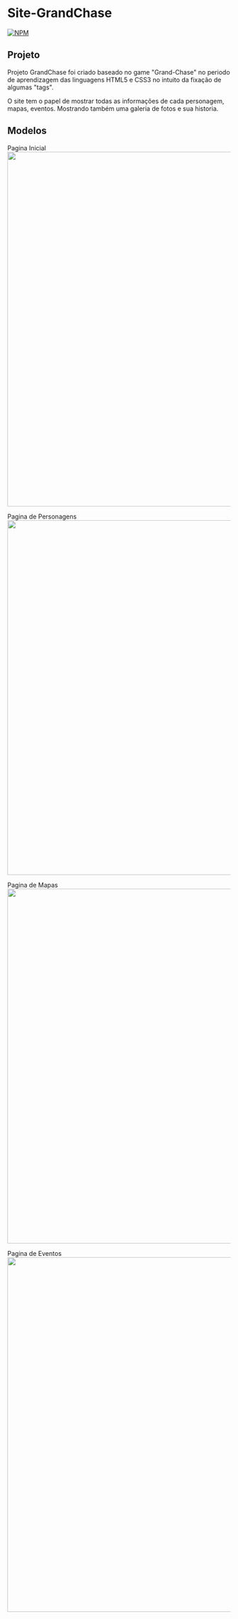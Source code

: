 # Site-GrandChase
[![NPM](https://img.shields.io/npm/l/react)](https://github.com/devsuperior/sds1-wmazoni/blob/master/LICENSE) 

## Projeto

Projeto GrandChase foi criado baseado no game "Grand-Chase" no periodo de aprendizagem das linguagens HTML5 e CSS3 no intuito da fixação de algumas "tags".

O site tem o papel de mostrar todas as informações de cada personagem, mapas, eventos. Mostrando também uma galeria de fotos e sua historia.

## Modelos

Pagina Inicial
<img width="800em" src="https://github.com/HerickHenriqueSS/Site-GrandChase/blob/main/ImagesProjeto/Imagem%20projeto-grand-chase.png" alt=""><br>

Pagina de Personagens
<img width="800em" src="https://github.com/HerickHenriqueSS/Site-GrandChase/blob/main/ImagesProjeto/Projeto-grand-chase-personagens.png" alt=""><br> 

Pagina de Mapas
<img width="800em" src="https://github.com/HerickHenriqueSS/Site-GrandChase/blob/main/ImagesProjeto/Projeto-grand-chase-mapas.png" alt=""><br> 

Pagina de Eventos
<img width="800em" src="https://github.com/HerickHenriqueSS/Site-GrandChase/blob/main/ImagesProjeto/Projeto-grand-chase-eventos.png" alt=""><br> 

